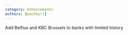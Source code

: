 ```yaml
---
category: Enhancements
authors: [wachkyri]
---
```


Add Belfius and KBC Brussels to banks with limited history
